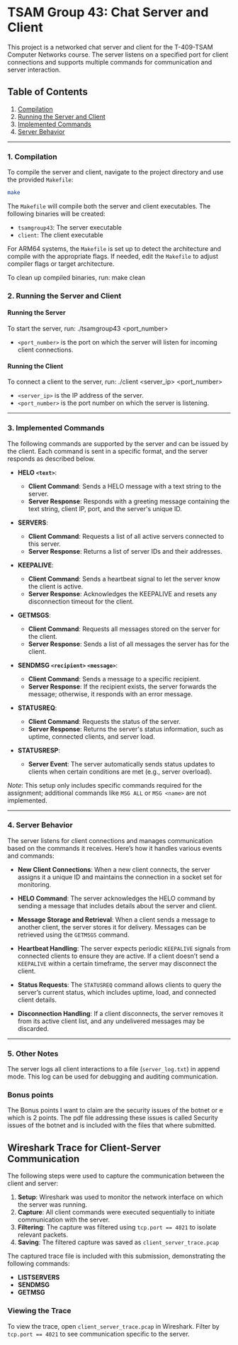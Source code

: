 # TSAM Group 43: Chat Server and Client

This project is a networked chat server and client for the T-409-TSAM Computer Networks course. The server listens on a specified port for client connections and supports multiple commands for communication and server interaction.

## Table of Contents
1. [Compilation](#compilation)
2. [Running the Server and Client](#running-the-server-and-client)
3. [Implemented Commands](#implemented-commands)
4. [Server Behavior](#server-behavior)

---

### 1. Compilation

To compile the server and client, navigate to the project directory and use the provided `Makefile`:

```bash
make
```

The `Makefile` will compile both the server and client executables. The following binaries will be created:

- `tsamgroup43`: The server executable
- `client`: The client executable

For ARM64 systems, the `Makefile` is set up to detect the architecture and compile with the appropriate flags. If needed, edit the `Makefile` to adjust compiler flags or target architecture.

To clean up compiled binaries, run:
make clean


### 2. Running the Server and Client

#### Running the Server

To start the server, run:
./tsamgroup43 <port_number>
- `<port_number>` is the port on which the server will listen for incoming client connections.

#### Running the Client

To connect a client to the server, run:
./client <server_ip> <port_number>
- `<server_ip>` is the IP address of the server.
- `<port_number>` is the port number on which the server is listening.

---

### 3. Implemented Commands

The following commands are supported by the server and can be issued by the client. Each command is sent in a specific format, and the server responds as described below.

- **HELO `<text>`**: 
  - **Client Command**: Sends a HELO message with a text string to the server.
  - **Server Response**: Responds with a greeting message containing the text string, client IP, port, and the server's unique ID.

- **SERVERS**:
  - **Client Command**: Requests a list of all active servers connected to this server.
  - **Server Response**: Returns a list of server IDs and their addresses.

- **KEEPALIVE**:
  - **Client Command**: Sends a heartbeat signal to let the server know the client is active.
  - **Server Response**: Acknowledges the KEEPALIVE and resets any disconnection timeout for the client.

- **GETMSGS**:
  - **Client Command**: Requests all messages stored on the server for the client.
  - **Server Response**: Sends a list of all messages the server has for the client.

- **SENDMSG `<recipient>` `<message>`**:
  - **Client Command**: Sends a message to a specific recipient.
  - **Server Response**: If the recipient exists, the server forwards the message; otherwise, it responds with an error message.

- **STATUSREQ**:
  - **Client Command**: Requests the status of the server.
  - **Server Response**: Returns the server's status information, such as uptime, connected clients, and server load.

- **STATUSRESP**:
  - **Server Event**: The server automatically sends status updates to clients when certain conditions are met (e.g., server overload).

*Note*: This setup only includes specific commands required for the assignment; additional commands like `MSG ALL` or `MSG <name>` are not implemented.

---

### 4. Server Behavior

The server listens for client connections and manages communication based on the commands it receives. Here’s how it handles various events and commands:

- **New Client Connections**: When a new client connects, the server assigns it a unique ID and maintains the connection in a socket set for monitoring.
  
- **HELO Command**: The server acknowledges the HELO command by sending a message that includes details about the server and client.
  
- **Message Storage and Retrieval**: When a client sends a message to another client, the server stores it for delivery. Messages can be retrieved using the `GETMSGS` command.

- **Heartbeat Handling**: The server expects periodic `KEEPALIVE` signals from connected clients to ensure they are active. If a client doesn’t send a `KEEPALIVE` within a certain timeframe, the server may disconnect the client.

- **Status Requests**: The `STATUSREQ` command allows clients to query the server’s current status, which includes uptime, load, and connected client details.

- **Disconnection Handling**: If a client disconnects, the server removes it from its active client list, and any undelivered messages may be discarded.

--- 

### 5. Other Notes

The server logs all client interactions to a file (`server_log.txt`) in append mode. This log can be used for debugging and auditing communication.

### Bonus points 

The Bonus points I want to claim are the security issues of the botnet or e which is 2 points. The pdf file addressing these issues is called Security issues of the botnet and is included with the files that where submitted.


## Wireshark Trace for Client-Server Communication

The following steps were used to capture the communication between the client and server:

1. **Setup**: Wireshark was used to monitor the network interface on which the server was running.
2. **Capture**: All client commands were executed sequentially to initiate communication with the server.
3. **Filtering**: The capture was filtered using `tcp.port == 4021` to isolate relevant packets.
4. **Saving**: The filtered capture was saved as `client_server_trace.pcap`

The captured trace file is included with this submission, demonstrating the following commands:
- **LISTSERVERS**
- **SENDMSG**
- **GETMSG**

### Viewing the Trace

To view the trace, open `client_server_trace.pcap` in Wireshark. Filter by `tcp.port == 4021` to see communication specific to the server.



